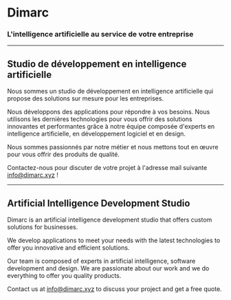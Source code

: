 # Dimarc

### L'intelligence artificielle au service de votre entreprise

----------------------------------------------------------------------------------------------------------------------------
## Studio de développement en intelligence artificielle

Nous sommes un studio de développement en intelligence artificielle qui propose des solutions sur mesure pour les entreprises.

Nous développons des applications pour répondre à vos besoins. Nous utilisons les dernières technologies pour vous offrir des solutions innovantes et performantes grâce à notre équipe composée d'experts en intelligence artificielle, en développement logiciel et en design.

Nous sommes passionnés par notre métier et nous mettons tout en œuvre pour vous offrir des produits de qualité. 

Contactez-nous pour discuter de votre projet à l'adresse mail suivante [info@dimarc.xyz](mailto:info@dimarc.xyz) !

----------------------------------------------------------------------------------------------------------------------------
## Artificial Intelligence Development Studio

Dimarc is an artificial intelligence development studio that offers custom solutions for businesses.

We develop applications to meet your needs with the latest technologies to offer you innovative and efficient solutions.

Our team is composed of experts in artificial intelligence, software development and design. We are passionate about our work and we do everything to offer you quality products.

Contact us at [info@dimarc.xyz](mailto:info@dimarc.xyz) to discuss your project and get a free quote.
